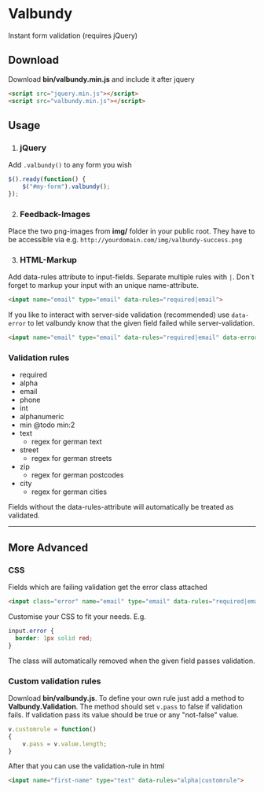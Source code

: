 # Valbundy
Instant form validation (requires jQuery)

## Download
Download **bin/valbundy.min.js** and include it after jquery
```html
<script src="jquery.min.js"></script>
<script src="valbundy.min.js"></script>
```

## Usage
1. ### jQuery
  Add `.valbundy()` to any form you wish
  ```javascript
  $().ready(function() {
      $("#my-form").valbundy();
  });
  ```

2. ### Feedback-Images
Place the two png-images from **img/** folder in your public root. They have to be accessible via e.g. `http://yourdomain.com/img/valbundy-success.png`

3. ### HTML-Markup
  Add data-rules attribute to input-fields. Separate multiple rules with `|`. Don´t forget to markup your input with an unique name-attribute.
  ```html
  <input name="email" type="email" data-rules="required|email">
  ```
  If you like to interact with server-side validation (recommended) use `data-error` to let valbundy know that the given field failed while server-validation.
  ```html
  <input name="email" type="email" data-rules="required|email" data-error="1">
  ```

### Validation rules
- required
- alpha
- email
- phone
- int
- alphanumeric
- min @todo min:2
- text
  - regex for german text
- street
  - regex for german streets
- zip
  - regex for german postcodes
- city
  - regex for german cities

Fields without the data-rules-attribute will automatically be treated as validated.

***

## More Advanced

### CSS
Fields which are failing validation get the error class attached
```html
<input class="error" name="email" type="email" data-rules="required|email" data-error="1">
```
Customise your CSS to fit your needs. E.g.
```css
input.error {
  border: 1px solid red;
}
```
The class will automatically removed when the given field passes validation.

### Custom validation rules
Download **bin/valbundy.js**. To define your own rule just add a method to **Valbundy.Validation**. The method should set `v.pass` to false if validation fails. If validation pass its value should be true or any "not-false" value.
```javascript
v.customrule = function()
{
    v.pass = v.value.length;
}
```
After that you can use the validation-rule in html
```html
<input name="first-name" type="text" data-rules="alpha|customrule">
```
